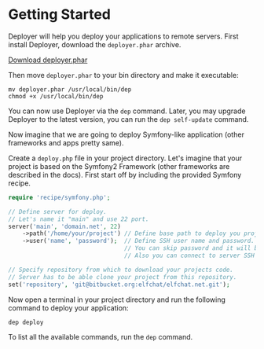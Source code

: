 # Getting Started

Deployer will help you deploy your applications to remote servers. First install Deployer, download the `deployer.phar` archive.

[Download deployer.phar](http://deployer.org/deployer.phar)

Then move `deployer.phar` to your bin directory and make it executable:

~~~
mv deployer.phar /usr/local/bin/dep
chmod +x /usr/local/bin/dep
~~~

You can now use Deployer via the `dep` command. Later, you may upgrade Deployer to the latest version, you can run the `dep self-update` command.

Now imagine that we are going to deploy Symfony-like application (other frameworks and apps pretty same).

Create a `deploy.php` file in your project directory. Let's imagine that your project is based on the Symfony2 Framework (other frameworks are described in the docs). First start off by including the provided Symfony recipe.

~~~ php
require 'recipe/symfony.php';

// Define server for deploy.
// Let's name it "main" and use 22 port.
server('main', 'domain.net', 22)
    ->path('/home/your/project') // Define base path to deploy you project.
    ->user('name', 'password');  // Define SSH user name and password.
                                 // You can skip password and it will be asked on deploy.
                                 // Also you can connect to server SSH via public keys and ssh config file.

// Specify repository from which to download your projects code.
// Server has to be able clone your project from this repository.
set('repository', 'git@bitbucket.org:elfchat/elfchat.net.git');
~~~

Now open a terminal in your project directory and run the following command to deploy your application:

~~~
dep deploy
~~~

To list all the available commands, run the `dep` command.
